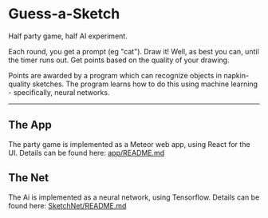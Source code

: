 Guess-a-Sketch
===

Half party game, half AI experiment.

Each round, you get a prompt (eg "cat"). Draw it! 
Well, as best you can, until the timer runs out. 
Get points based on the quality of your drawing.

Points are awarded by a program which can recognize objects
in napkin-quality sketches. The program learns how to do this
using machine learning - specifically, neural networks.

---

The App
---
The party game is implemented as a Meteor web app, using React for the UI. Details can be found here: [app/README.md](app/README.md)

The Net
---
The Ai is implemented as a neural network, using Tensorflow. Details can be found here: [SketchNet/README.md](SketchNet/README.md)

